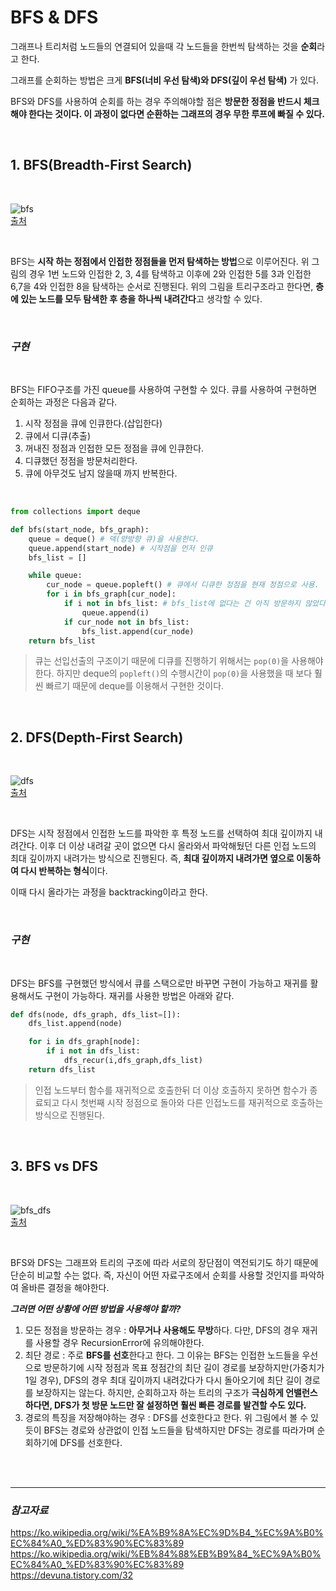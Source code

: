 # **BFS & DFS**

그래프나 트리처럼 노드들의 연결되어 있을때 각 노드들을 한번씩 탐색하는 것을 **순회**라고 한다.

그래프를 순회하는 방법은 크게 **BFS(너비 우선 탐색)와 DFS(깊이 우선 탐색)** 가 있다.

BFS와 DFS를 사용하여 순회를 하는 경우 주의해야할 점은 **방문한 정점을 반드시 체크해야 한다는 것이다. 이 과정이 없다면 순환하는 그래프의 경우 무한 루프에 빠질 수 있다.**

<br>

## **1. BFS(Breadth-First Search)**

<br>

![bfs](https://user-images.githubusercontent.com/89771322/153000497-d261b603-7b87-4d96-a481-f641049964cd.gif)<br>
[출처](https://developer-mac.tistory.com/64)

<br>

BFS는 **시작 하는 정점에서 인접한 정점들을 먼저 탐색하는 방법**으로 이루어진다. 위 그림의 경우 1번 노드와 인접한 2, 3, 4를 탐색하고 이후에 2와 인접한 5를 3과 인접한 6,7을 4와 인접한 8을 탐색하는 순서로 진행된다. 위의 그림을 트리구조라고 한다면, **층에 있는 노드를 모두 탐색한 후 층을 하나씩 내려간다**고 생각할 수 있다.

<br>

### ***구현***

<br>

BFS는 FIFO구조를 가진 queue를 사용하여 구현할 수 있다. 큐를 사용하여 구현하면 순회하는 과정은 다음과 같다.

1. 시작 정점을 큐에 인큐한다.(삽입한다)
2. 큐에서 디큐(추출)
3. 꺼내진 정점과 인접한 모든 정점을 큐에 인큐한다.
4. 디큐했던 정점을 방문처리한다.
5. 큐에 아무것도 남지 않을때 까지 반복한다.

<br>

```python
from collections import deque

def bfs(start_node, bfs_graph):
    queue = deque() # 덱(양방향 큐)을 사용한다.
    queue.append(start_node) # 시작점을 먼저 인큐
    bfs_list = []

    while queue:
        cur_node = queue.popleft() # 큐에서 디큐한 정점을 현재 정점으로 사용.
        for i in bfs_graph[cur_node]:
            if i not in bfs_list: # bfs_list에 없다는 건 아직 방문하지 않았다는 것.
                queue.append(i)
            if cur_node not in bfs_list:
                bfs_list.append(cur_node)
    return bfs_list
```
> 큐는 선입선출의 구조이기 때문에 디큐를 진행하기 위해서는 `pop(0)`을 사용해야 한다. 하지만 deque의 `popleft()`의 수행시간이 `pop(0)`을 사용했을 때 보다 훨씬 빠르기 때문에 deque를 이용해서 구현한 것이다.

<br>

## **2. DFS(Depth-First Search)**

<br>

![dfs](https://user-images.githubusercontent.com/89771322/153003523-d8621414-1ff5-4959-b1de-fe9ac6a9ac69.gif)<br>
[출처](https://developer-mac.tistory.com/64)

<br>

DFS는 시작 정점에서 인접한 노드를 파악한 후 특정 노드를 선택하여 최대 깊이까지 내려간다. 이후 더 이상 내려갈 곳이 없으면 다시 올라와서 파악해뒀던 다른 인접 노드의 최대 깊이까지 내려가는 방식으로 진행된다. 즉, **최대 깊이까지 내려가면 옆으로 이동하여 다시 반복하는 형식**이다.

이때 다시 올라가는 과정을 backtracking이라고 한다.

<br>

### ***구현***

<br>

DFS는 BFS를 구현했던 방식에서 큐를 스택으로만 바꾸면 구현이 가능하고 재귀를 활용해서도 구현이 가능하다. 재귀를 사용한 방법은 아래와 같다.

```python
def dfs(node, dfs_graph, dfs_list=[]):
    dfs_list.append(node)

    for i in dfs_graph[node]:
        if i not in dfs_list:
            dfs_recur(i,dfs_graph,dfs_list)
    return dfs_list
```
> 인접 노드부터 함수를 재귀적으로 호출한뒤 더 이상 호출하지 못하면 함수가 종료되고 다시 첫번째 시작 정점으로 돌아와 다른 인접노드를 재귀적으로 호출하는 방식으로 진행된다.

<br>

## **3. BFS vs DFS**

<br>

![bfs_dfs](https://user-images.githubusercontent.com/89771322/153008218-5224a40a-23b6-4626-81e5-fbbb50a070c6.png)<br>
[출처](https://velog.io/@elma98/210620.-Today-I-LearnedTIL-%EC%9E%90%EB%A3%8C%EA%B5%AC%EC%A1%B0BFS-DFS)

<br>


BFS와 DFS는 그래프와 트리의 구조에 따라 서로의 장단점이 역전되기도 하기 때문에 단순히 비교할 수는 없다. 즉, 자신이 어떤 자료구조에서 순회를 사용할 것인지를 파악하여 올바른 결정을 해야한다.

***그러면 어떤 상황에 어떤 방법을 사용해야 할까?***

1. 모든 정점을 방문하는 경우 : **아무거나 사용해도 무방**하다. 다만, DFS의 경우 재귀를 사용할 경우 RecursionError에 유의해야한다.
2. 최단 경로 : 주로 **BFS를 선호**한다고 한다. 그 이유는 BFS는 인접한 노드들을 우선으로 방문하기에 시작 정점과 목표 정점간의 최단 길이 경로를 보장하지만(가중치가 1일 경우), DFS의 경우 최대 깊이까지 내려갔다가 다시 돌아오기에 최단 길이 경로를 보장하지는 않는다. 하지만, 순회하고자 하는 트리의 구조가 **극심하게 언밸런스하다면, DFS가 첫 방문 노드만 잘 설정하면 훨씬 빠른 경로를 발견할 수도 있다.**
3. 경로의 특징을 저장해야하는 경우 : DFS를 선호한다고 한다. 위 그림에서 볼 수 있듯이 BFS는 경로와 상관없이 인접 노드들을 탐색하지만 DFS는 경로를 따라가며 순회하기에 DFS를 선호한다.

<br>
<br>
<hr>

### *참고자료*

https://ko.wikipedia.org/wiki/%EA%B9%8A%EC%9D%B4_%EC%9A%B0%EC%84%A0_%ED%83%90%EC%83%89<br>https://ko.wikipedia.org/wiki/%EB%84%88%EB%B9%84_%EC%9A%B0%EC%84%A0_%ED%83%90%EC%83%89<br>
https://devuna.tistory.com/32<br>